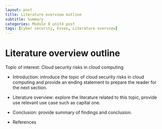 ```yaml
---
layout: post
title: Literature overview outline
subtitle: Summary
categories: Module 8 unit4 post
tags: [Cyber security, Essex, Literature overview]
---
```



# Literature overview outline

Topic of interest: Cloud security risks in cloud computing

- Introduction: introduce the topic of cloud security risks in cloud computing and provide an ending statement to prepare the reader for the next section.

- Literature overview: explore the literature related to this topic, provide use relevant use case such as capital one.
  
- Conclusion: provide summary of findings and conclusion.

- References
